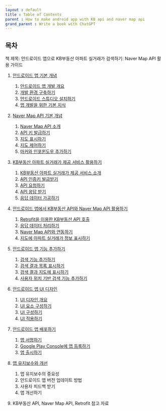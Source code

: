 ```yaml
---
layout : default
title : Table of Contents
parent : How to make android app with KB api and naver map api
grand_parent : Write a book with ChatGPT 
---
```


## 목차

책 제목: 안드로이드 앱으로 KB부동산 아파트 실거래가 검색하기: Naver Map API 활용 가이드

1. [안드로이드 앱 기본 개념](./chapter1.md)

    1. [안드로이드 앱 개발 개요](./chapter1.md#안드로이드-앱-개발-개요)
    2. [개발 환경 구축하기](./chapter1.md#개발-환경-구축하기)
    3. [안드로이드 스튜디오 설치하기](./chapter1.md#안드로이드-스튜디오-설치하기)
    4. [앱 개발을 위한 기본 지식](./chapter1.md#앱-개발을-위한-기본-지식)

2. [Naver Map API 기본 개념](./chapter2.md)

    1. [Naver Map API 소개](./chapter2.md#naver-map-api-소개)
    2. [API 키 발급하기](./chapter2.md#api-키-발급하기)
    3. [지도 표시하기](./chapter2.md#지도-표시하기)
    4. [지도 제어하기](./chapter2.md#지도-제어하기)
    5. [마커와 인포윈도우 추가하기](./chapter2.md#마커와-인포윈도우-추가하기)

3.  [KB부동산 아파트 실거래가 제공 서비스 활용하기](./chapter3.md)

    1. [KB부동산 아파트 실거래가 제공 서비스 소개](./chapter3.md#kb부동산-아파트-실거래가-제공-서비스-소개)
    2. [API 인증키 발급받기](./chapter3.md#api-인증키-발급받기)
    3. [API 요청하기](./chapter3.md#api-요청하기)
    4. [API 응답 받기](./chapter3.md#api-응답-받기)
    5. [응답 데이터 가공하기](./chapter3.md#응답-데이터-가공하기)

4. [안드로이드 앱에서 KB부동산 API와 Naver Map API 활용하기](./chapter4.md)

    1. [Retrofit을 이용한 KB부동산 API 호출](./chapter4.md#retrofit을-이용한-kb부동산-api-호출)
    2. [응답 데이터 처리하기](./chapter4.md#응답-데이터-처리하기)
    3. [Naver Map API와 연동하기](./chapter4.md#naver-map-api와-연동하기)
    4. [지도에 아파트 실거래가 정보 표시하기](./chapter4.md#지도에-아파트-실거래가-정보-표시하기)

5. [안드로이드 앱 기능 추가하기](./chapter5.md)

    1. [검색 기능 추가하기](./chapter5.md#검색-기능-추가하기)
    2. [검색 결과 목록 표시하기](./chapter5.md#검색-결과-목록-표시하기)
    3. [검색 결과 지도에 표시하기](./chapter5.md#검색-결과-지도에-표시하기)
    4. [사용자 위치 기반 검색 기능 추가하기](./chapter5.md#사용자-위치-기반-검색-기능-추가하기)

6. [안드로이드 앱 UI 디자인](./chapter6.md)

    1. [UI 디자인 개요](./chapter6.md#ui-디자인-개요)
    2. [UI 요소 구성하기](./chapter6.md#ui-요소-구성하기)
    3. [UI 구성하기](./chapter6.md#ui-구성하기)
    4. [UI 적용하기](./chapter6.md#ui-적용하기)

7. [안드로이드 앱 배포하기](./chapter7.md)

    1. [앱 서명하기](./chapter7.md#앱-서명하기)
    2. [Google Play Console에 앱 등록하기](./chapter7.md#google-play-console에-앱-등록하기)
    3. [앱 출시하기](./chapter7.md#앱-출시하기)

8. [앱 유지보수와 개선](./chapter8.md)

    1. 앱 유지보수의 중요성
    2. 안드로이드 앱 버전 업데이트 방법
    3. 사용자 피드백 받기
    4. 앱 개선하기

9. KB부동산 API, Naver Map API, Retrofit 참고 자료